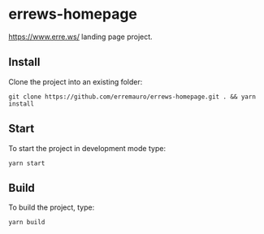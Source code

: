 # errews-homepage

https://www.erre.ws/ landing page project.

## Install

Clone the project into an existing folder:

    git clone https://github.com/erremauro/errews-homepage.git . && yarn install

## Start

To start the project in development mode type:

    yarn start


## Build

To build the project, type:

    yarn build

